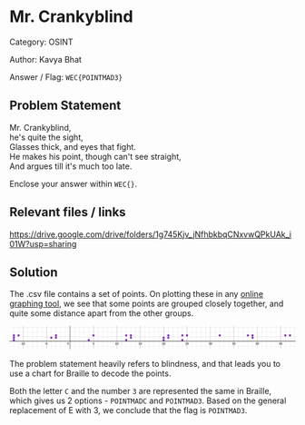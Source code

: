 # Mr. Crankyblind

Category: OSINT

Author: Kavya Bhat

Answer / Flag: `WEC{POINTMAD3}`

## Problem Statement

Mr. Crankyblind, <br>
he's quite the sight, <br>
Glasses thick, and eyes that fight. <br>
He makes his point, though can't see straight, <br>
And argues till it's much too late.

Enclose your answer within `WEC{}`.

## Relevant files / links

<https://drive.google.com/drive/folders/1g745Kjv_jNfhbkbqCNxvwQPkUAk_i01W?usp=sharing>

## Solution

The .csv file contains a set of points. On plotting these in any [online graphing tool](https://www.desmos.com/calculator), we see that some points are grouped closely together, and quite some distance apart from the other groups. 

![points](./plot.png)

The problem statement heavily refers to blindness, and that leads you to use a chart for Braille to decode the points. 

Both the letter `C` and the number `3` are represented the same in Braille, which gives us 2 options - `POINTMADC` and `POINTMAD3`. Based on the general replacement of E with 3, we conclude that the flag is `POINTMAD3`.
